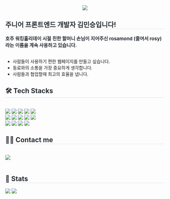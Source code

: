 <div align= "center">
    <img src="https://capsule-render.vercel.app/api?type=waving&color=0:c62f6b,100:fffafa&height=120&text=&animation=&fontColor=000000&fontSize=70" />
    </div>
    <div style="text-align: left;"> 
    <h2 style="border-bottom: 1px solid #d8dee4; color: #282d33;"> 주니어 프론트엔드 개발자 김민승입니다! </h2>  
    <div style="font-weight: 700; font-size: 15px; text-align: left; color: #282d33;">
        호주 워킹홀리데이 시절 친한 할머니 손님이 지어주신 rosamond (줄여서 rosy) 라는 이름을 계속 사용하고 있습니다.</div>
    </br>
    <ul>
        <li>사람들이 사용하기 편한 웹페이지를 만들고 싶습니다.</li>
        <li>동료와의 소통을 가장 중요하게 생각합니다. </li>
        <li> 사람들과 협업할때 최고의 효율을 냅니다. </li> 
        </ul>
    </div>
    <div style="text-align: left;">
    <h2 style="border-bottom: 1px solid #d8dee4; color: #282d33;"> 🛠️ Tech Stacks </h2> <br> 
    <div style="margin: ; text-align: left;" "text-align: left;"> <img src="https://img.shields.io/badge/HTML5-E34F26?style=flat&logo=HTML5&logoColor=white">
          <img src="https://img.shields.io/badge/CSS3-1572B6?style=flat&logo=CSS3&logoColor=white">
          <img src="https://img.shields.io/badge/Javascript-F7DF1E?style=flat&logo=Javascript&logoColor=white">
          <img src="https://img.shields.io/badge/React-61DAFB?style=flat&logo=React&logoColor=white">
          <img src="https://img.shields.io/badge/Tailwind CSS-06B6D4?style=flat&logo=Tailwind CSS&logoColor=white">
          <br/><img src="https://img.shields.io/badge/Sass-CC6699?style=flat&logo=Sass&logoColor=white">
          <img src="https://img.shields.io/badge/StyledComponents-DB7093?style=flat&logo=StyledComponents&logoColor=white">
          <img src="https://img.shields.io/badge/Figma-F24E1E?style=flat&logo=Figma&logoColor=white">
          <img src="https://img.shields.io/badge/GitHub Pages-222222?style=flat&logo=GitHub Pages&logoColor=white">
          <img src="https://img.shields.io/badge/Git-F05032?style=flat&logo=Git&logoColor=white">
          <br/><img src="https://img.shields.io/badge/Github-181717?style=flat&logo=Github&logoColor=white">
          <img src="https://img.shields.io/badge/Slack-4A154B?style=flat&logo=Slack&logoColor=white">
          <img src="https://img.shields.io/badge/Notion-000000?style=flat&logo=Notion&logoColor=white">
          <img src="https://img.shields.io/badge/Discord-5865F2?style=flat&logo=Discord&logoColor=white">
          </div>
    </div>
    <div style="text-align: left;">
    <h2 style="border-bottom: 1px solid #d8dee4; color: #282d33;"> 🧑‍💻 Contact me </h2> <br> 
    <div style="text-align: left;"> <a href=https://velog.io/@rosamondkim> <img src="https://img.shields.io/badge/Velog-20C997?style=flat&logo=Velog&logoColor=white&link=https://velog.io/@rosamondkim"> </a>
          </div>  <br> 
    <div style="text-align: left;">  </div> 
    </div>
   <div style="text-align: left;"> 
    <h2 style="border-bottom: 1px solid #d8dee4; color: #282d33;"> 🏅 Stats </h2> <div style="text-align: left;"> <img src="https://github-readme-stats.vercel.app/api?username=rosamondkim&bg_color=180,00000000,c48282&title_color=000000&text_color=000000"
         /> <img src="https://github-readme-stats.vercel.app/api/top-langs/?username=rosamondkim&layout=compact&bg_color=180,00000000,c48282&title_color=000000&text_color=000000"
           /> </div> 
    </div>
    
    

